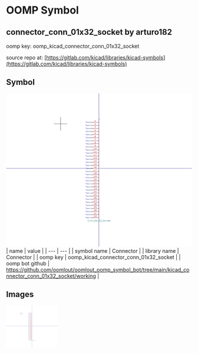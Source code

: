 # OOMP Symbol  
## connector_conn_01x32_socket  by arturo182  
  
oomp key: oomp_kicad_connector_conn_01x32_socket  
  
source repo at: [https://gitlab.com/kicad/libraries/kicad-symbols](https://gitlab.com/kicad/libraries/kicad-symbols)  
## Symbol  
  
[![working.png](working_600.png)](working.png)  
| name | value | 
| --- | --- | 
| symbol name | Connector | 
| library name | Connector | 
| oomp key | oomp_kicad_connector_conn_01x32_socket | 
| oomp bot github | https://github.com/oomlout/oomlout_oomp_symbol_bot/tree/main/kicad_connector_conn_01x32_socket/working | 
## Images  
  
[![working.png](working_140.png)](working.png)  

